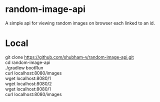 # random-image-api
A simple api for viewing random images on browser each linked to an id.

# Local
git clone https://github.com/shubham-v/random-image-api.git                                                                                                         
cd random-image-api                                                                                                                                          
./gradlew bootRun                                                                                                                                                        
curl localhost:8080/images                                                                                                                                          
wget localhost:8080/1                                                                                                                           
wget localhost:8080/2                                                                                                                               
wget localhost:8080/1                                                                                                                     
curl localhost:8080/images                                                                                                                                        


